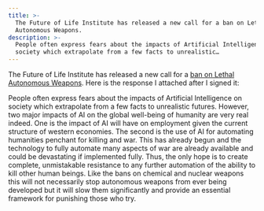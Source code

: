 ```yaml
---
title: >-
  The Future of Life Institute has released a new call for a ban on Lethal
  Autonomous Weapons.
description: >-
  People often express fears about the impacts of Artificial Intelligence on
  society which extrapolate from a few facts to unrealistic…
---
```


The Future of Life Institute has released a new call for a [ban on Lethal Autonomous Weapons](https://futureoflife.org/lethal-autonomous-weapons-pledge/?submitted=1#confirmation). Here is the response I attached after I signed it:

People often express fears about the impacts of Artificial Intelligence on society which extrapolate from a few facts to unrealistic futures. However, two major impacts of AI on the global well-being of humanity are very real indeed. One is the impact of AI will have on employment given the current structure of western economies. The second is the use of AI for automating humanities penchant for killing and war. This has already begun and the technology to fully automate many aspects of war are already available and could be devastating if implemented fully. Thus, the only hope is to create complete, unmistakable resistance to any further automation of the ability to kill other human beings. Like the bans on chemical and nuclear weapons this will not necessarily stop autonomous weapons from ever being developed but it will slow them significantly and provide an essential framework for punishing those who try.
